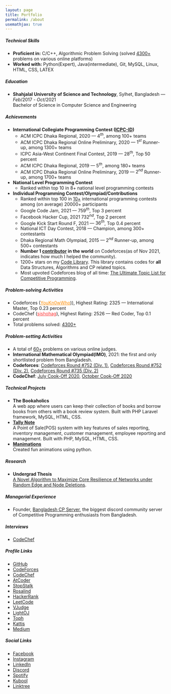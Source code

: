 ```yaml
---
layout: page
title: Portfolio
permalink: /about
usemathjax: true
---
```

##### Technical Skills
- **Proficient in:** C/C++, Algorithmic Problem Solving (solved [$4300$+](https://github.com/ShahjalalShohag/ProblemSolvingStats) problems on various online platforms)
- **Worked with:** Python(Expert), Java(intermediate), Git, MySQL, Linux, HTML, CSS, LATEX

##### Education
- **Shahjalal University of Science and Technology**, Sylhet, Bangladesh —           $Feb/2017$ - $Oct/2021$ <br>
  Bachelor of Science in Computer Science and Engineering
 
##### Achievements
- **International Collegiate Programming Contest ([ICPC-ID](https://icpc.global/ICPCID/CDZWDIBEYHP4))**                  
    - ACM ICPC Dhaka Regional, $2020$   —                                                                      $4^{th}$, among $100$+ teams
    - ACM ICPC Dhaka Regional Online Preliminary, $2020$   —                                     $1^{st}$ Runner-up, among $1300$+ teams
    - ICPC Asia-West Continent Final Contest, $2019$    —                                                          $28^{th}$, Top $50$ percent
    - ACM ICPC Dhaka Regional, $2019$                 —                                                                 $5^{th}$, among $180$+ teams
    - ACM ICPC Dhaka Regional Online Preliminary, $2019$    —                                   $2^{nd}$ Runner-up, among $1700$+ teams
- **National Level Programming Contest**
    - Ranked within top $10$ in $8$+ national level programming contests
- **Individual Programming Contest/Olympiad/Contributions**
    - Ranked within top $100$ in [$10$+](https://codeforces.com/contests/with/YouKn0wWho) international programming contests among (on average) $20000$+ participants
    - Google Code Jam, $2021$     —                                         $759^{th}$, Top $3$ percent
    - Facebook Hacker Cup, 2021								    $732^{nd}$, Top $2$ percent
    - Google Kick Start Round F, $2021$ 			—				    $36^{th}$, Top $0.4$ percent
    - National ICT Day Contest, $2018$        —                                                                Champion, among $300$+ contestants
    - Dhaka Regional Math Olympiad, $2015$       —                                $2^{nd}$ Runner-up, among $500$+ contestants
    - **Number 1 [contributor](https://codeforces.com/top-contributed) in the world** on Codeforces(as of Nov 2021, indicates how much I helped the community).
    - 1200+ stars on my [Code Library](https://github.com/ShahjalalShohag/code-library). This library contains codes for **all** Data Structures, Algorithms and CP related topics.
    - Most upvoted Codeforces blog of all time: [The Ultimate Topic List for Competitive Programming](https://codeforces.com/blog/entry/95106).
 
##### Problem-solving Activities
- Codeforces (<a href = "https://codeforces.com/profile/YouKn0wWho" style="color:#FF8C00;">YouKn$0$wWho</a>)), Highest Rating: $2325$ —              International Master, Top $0$.$23$ percent
- CodeChef (<a href = "https://www.codechef.com/users/sjshohag" style="color:#FF3333;">sjshohag</a>), Highest Rating: $2526$      —                  Red Coder, Top $0$.$1$ percent
- Total problems solved: [$4300$+](https://github.com/ShahjalalShohag/ProblemSolvingStats)
 
##### Problem-setting Activities
- A total of [$60$+](https://github.com/ShahjalalShohag/Problem-Setting) problems on various online judges.
- **International Mathematical Olympiad(IMO)**, $2021$: the first and only shortlisted problem from Bangladesh.
- **Codeforces**: [Codeforces Round #$752$ (Div. $1$)](https://codeforces.com/contest/1603), [Codeforces Round #$752$ (Div. $2$)](https://codeforces.com/contest/1604), [Codeforces Round #$735$ (Div. $2$)](https://codeforces.com/contest/1554)
- **CodeChef**: [July Cook-Off $2020$](https://www.codechef.com/COOK120A), [October Cook-Off $2020$](https://www.codechef.com/COOK123)
 
##### Technical Projects
- **The Bookaholics** <br>
     A web app where users can keep their collection of books and borrow books from others with a book review system. Built with PHP Laravel framework, MySQL, HTML, CSS.
- **[Tally Note](https://github.com/ShahjalalShohag/WebProject)** <br>
     A Point of Sale(POS) system with key features of sales reporting, inventory management, customer management, employee reporting and management. Built with PHP, MySQL, HTML, CSS.
- **[Manimations](https://github.com/ShahjalalShohag/Manimations)** <br>
     Created fun animations using python.
 
##### Research
- **Undergrad Thesis** <br>
     [A Novel Algorithm to Maximize Core Resilience of Networks under Random Edge and Node Deletions](https://github.com/ShahjalalShohag/Undergrad-Thesis).
 
##### Managerial Experience
- Founder, [Bangladesh CP Server](https://discord.gg/hDSMZATsrM), the biggest discord community server of Competitive Programming enthusiasts from Bangladesh.

##### Interviews
- [CodeChef](https://blog.codechef.com/$2020$/$08$/$29$/in-conversation-with-codechef-problem-setter-shahjalal-shohag/)

##### Profile Links
- [GitHub](https://github.com/ShahjalalShohag)
- [CodeForces](https://codeforces.com/profile/YouKn0wWho)
- [CodeChef](https://www.codechef.com/users/sjshohag)
- [AtCoder](https://atcoder.jp/users/YouKn0wWho)
- [StopStalk](https://www.stopstalk.com/user/profile/shahjalalshohag)
- [Rosalind](http://rosalind.info/users/YouKn0wWho/)
- [HackerRank](https://www.hackerrank.com/shahjalalshohag1)
- [LeetCode](https://leetcode.com/YouKn0wWho/)
- [VJudge](https://vjudge.net/user/sjshohag)
- [LightOJ](https://lightoj.com/user/youkn0wwho)
- [Toph](https://toph.co/u/YouKnowWho)
- [Kattis](https://open.kattis.com/users/shahjalal-shohag)
- [Medium](https://medium.com/@shahjalalshohag2014)

##### Social Links
- [Facebook](https://www.facebook.com/you.know.who.this.guy.is)
- [Instagram](https://www.instagram.com/shahjalalshohag/)
- [LinkedIn](https://www.linkedin.com/in/shahjalal-shohag-394332156/)
- [Discord](https://pastebin.ubuntu.com/p/JBC9fcvMjF/)
- [Spotify](https://open.spotify.com/user/s1rkr12perappspc1m9divj8y?si=LwtS33eBTyCl08TU34HT8A&utm_source=copy-link&dl_branch=1)
- [Kubool](https://gdpd.xyz/youkn0wwho?fbclid=IwAR1coT4bOzpr-c_z9aOXP$1$dGYrjLdRmu83Gg2NKsa-P9dU8paXMQSKlZKjI)
- [Linktree](https://linktr.ee/youkn0wwho)
